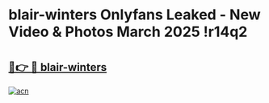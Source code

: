# blair-winters Onlyfans Leaked - New Video & Photos March 2025 !r14q2

# <h2><a href="https://iqw1r3.iuczelnia.edu.pl?title=blair-winters&ref=r14q2">🔗👉 🔴 blair-winters</a></h2>

[![acn](https://github.com/user-attachments/assets/0f9c940e-d8b0-45ae-aac7-cd30a18b3e1c)](https://iqw1r3.iuczelnia.edu.pl?title=blair-winters&ref=r14q2)

